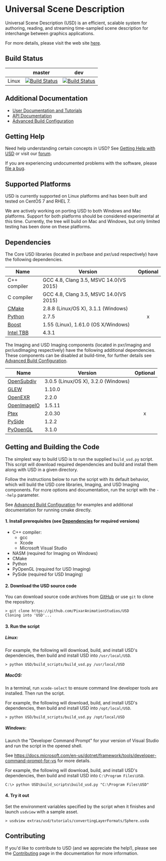 Universal Scene Description
===========================

Universal Scene Description (USD) is an efficient, scalable system for
authoring, reading, and streaming time-sampled scene description for
interchange between graphics applications.

For more details, please visit the web site [here](http://openusd.org).

Build Status
------------

|       | master | dev |
| ----- | ------ | --- |
| Linux | [![Build Status](https://travis-ci.org/PixarAnimationStudios/USD.svg?branch=master)](https://travis-ci.org/PixarAnimationStudios/USD) | [![Build Status](https://travis-ci.org/PixarAnimationStudios/USD.svg?branch=dev)](https://travis-ci.org/PixarAnimationStudios/USD) |

Additional Documentation
------------------------

* [User Documentation and Tutorials](http://openusd.org/docs/index.html)
* [API Documentation](http://openusd.org/docs/api/index.html)
* [Advanced Build Configuration](BUILDING.md)

Getting Help
------------

Need help understanding certain concepts in USD? See
[Getting Help with USD](http://openusd.org/docs/Getting-Help-with-USD.html) or
visit our [forum](https://groups.google.com/forum/#!forum/usd-interest).

If you are experiencing undocumented problems with the software, please 
[file a bug](https://github.com/PixarAnimationStudios/USD/issues/new).

Supported Platforms
-------------------

USD is currently supported on Linux platforms and has been built and tested
on CentOS 7 and RHEL 7.

We are actively working on porting USD to both Windows and Mac platforms. 
Support for both platforms should be considered experimental at this time.
Currently, the tree will build on Mac and Windows, but only limited testing
has been done on these platforms.

Dependencies
------------

The Core USD libraries (located in pxr/base and pxr/usd respectively) 
have the following dependencies.

| Name | Version | Optional |
| ---- | ------- | :------: |
| C++ compiler                                                      | GCC 4.8, Clang 3.5, MSVC 14.0(VS 2015) |   |
| C compiler                                                        | GCC 4.8, Clang 3.5, MSVC 14.0(VS 2015) |   |
| [CMake](https://cmake.org/documentation/)                         | 2.8.8 (Linux/OS X), 3.1.1 (Windows)    |   |
| [Python](https://python.org)                                      | 2.7.5                                  | x |
| [Boost](https://boost.org)                                        | 1.55 (Linux), 1.61.0 (OS X/Windows)    |   |
| [Intel TBB](https://www.threadingbuildingblocks.org/)             | 4.3.1                                  |   |

The Imaging and USD Imaging components (located in pxr/imaging and pxr/usdImaging
respectively) have the following additional dependencies. These components can
be disabled at build-time, for further details see [Advanced Build Configuration](BUILDING.md).

| Name | Version | Optional |
| ---- | ------- | :------: |
| [OpenSubdiv](https://github.com/PixarAnimationStudios/OpenSubdiv) | 3.0.5 (Linux/OS X), 3.2.0 (Windows)    |   |
| [GLEW](http://glew.sourceforge.net/)                              | 1.10.0                                 |   |
| [OpenEXR](http://www.openexr.com)                                 | 2.2.0                                  |   |
| [OpenImageIO](https://sites.google.com/site/openimageio/home)     | 1.5.11                                 |   |
| [Ptex](http://ptex.us/)                                           | 2.0.30                                 | x |
| [PySide](http://wiki.qt.io/PySide)                                | 1.2.2                                  |   |
| [PyOpenGL](https://pypi.python.org/pypi/PyOpenGL/3.1.0)           | 3.1.0                                  |   |

Getting and Building the Code
-----------------------------

The simplest way to build USD is to run the supplied ```build_usd.py``` 
script. This script will download required dependencies and build 
and install them along with USD in a given directory. 

Follow the instructions below to run the script with its default behavior, 
which will build the USD core libraries, Imaging, and USD Imaging components.
For more options and documentation, run the script with the ```--help```
parameter.

See [Advanced Build Configuration](BUILDING.md) for examples and
additional documentation for running cmake directly.

#### 1. Install prerequisites (see [Dependencies](#dependencies) for required versions)

- C++ compiler:
   - gcc
   - Xcode
   - Microsoft Visual Studio
- NASM (required for Imaging on Windows)
- CMake
- Python
- PyOpenGL (required for USD Imaging)
- PySide (required for USD Imaging)

#### 2. Download the USD source code

You can download source code archives from [GitHub](https://www.github.com/PixarAnimationStudios/USD) or use ```git``` to clone the repository.

```
> git clone https://github.com/PixarAnimationStudios/USD
Cloning into 'USD'...
```

#### 3. Run the script

##### Linux:

For example, the following will download, build, and install USD's dependencies,
then build and install USD into ```/usr/local/USD```.

```
> python USD/build_scripts/build_usd.py /usr/local/USD
```

##### MacOS:

In a terminal, run ```xcode-select``` to ensure command line developer tools are 
installed. Then run the script.

For example, the following will download, build, and install USD's dependencies,
then build and install USD into ```/opt/local/USD```.

```
> python USD/build_scripts/build_usd.py /opt/local/USD
```

##### Windows:

Launch the "Developer Command Prompt" for your version of Visual Studio and 
run the script in the opened shell. 

See https://docs.microsoft.com/en-us/dotnet/framework/tools/developer-command-prompt-for-vs for more details.

For example, the following will download, build, and install USD's dependencies,
then build and install USD into ```C:\Program Files\USD```.

```
C:\> python USD\build_scripts\build_usd.py "C:\Program Files\USD"
```

#### 4. Try it out

Set the environment variables specified by the script when it finishes and 
launch ```usdview``` with a sample asset.

```
> usdview extras/usd/tutorials/convertingLayerFormats/Sphere.usda
```

Contributing
------------

If you'd like to contribute to USD (and we appreciate the help!), please see
the [Contributing](http://openusd.org/docs/Contributing-to-USD.html) page in the
documentation for more information.

